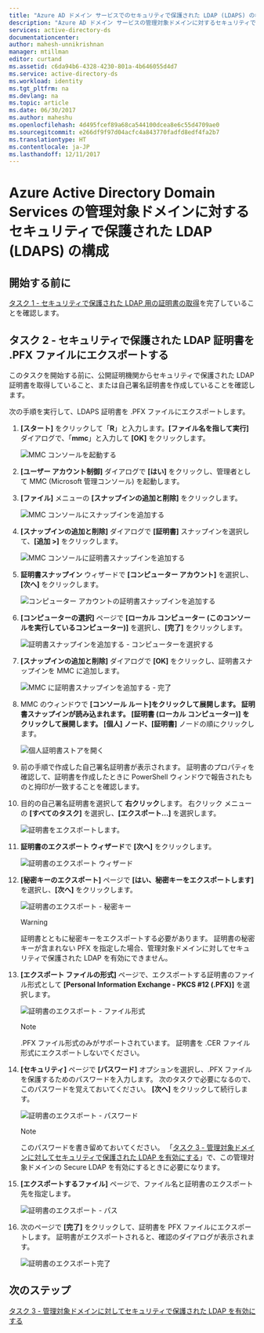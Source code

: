 ```yaml
---
title: "Azure AD ドメイン サービスでのセキュリティで保護された LDAP (LDAPS) の構成 | Microsoft Docs"
description: "Azure AD ドメイン サービスの管理対象ドメインに対するセキュリティで保護された LDAP (LDAPS) の構成"
services: active-directory-ds
documentationcenter: 
author: mahesh-unnikrishnan
manager: mtillman
editor: curtand
ms.assetid: c6da94b6-4328-4230-801a-4b646055d4d7
ms.service: active-directory-ds
ms.workload: identity
ms.tgt_pltfrm: na
ms.devlang: na
ms.topic: article
ms.date: 06/30/2017
ms.author: maheshu
ms.openlocfilehash: 4d495fcef89a68ca544100dcea8e6c55d4709ae0
ms.sourcegitcommit: e266df9f97d04acfc4a843770fadfd8edf4fa2b7
ms.translationtype: HT
ms.contentlocale: ja-JP
ms.lasthandoff: 12/11/2017
---
```

# <a name="configure-secure-ldap-ldaps-for-an-azure-ad-domain-services-managed-domain"></a>Azure Active Directory Domain Services の管理対象ドメインに対するセキュリティで保護された LDAP (LDAPS) の構成

## <a name="before-you-begin"></a>開始する前に
[タスク 1 - セキュリティで保護された LDAP 用の証明書の取得](active-directory-ds-admin-guide-configure-secure-ldap.md)を完了していることを確認します。


## <a name="task-2---export-the-secure-ldap-certificate-to-a-pfx-file"></a>タスク 2 - セキュリティで保護された LDAP 証明書を .PFX ファイルにエクスポートする
このタスクを開始する前に、公開証明機関からセキュリティで保護された LDAP 証明書を取得していること、または自己署名証明書を作成していることを確認します。

次の手順を実行して、LDAPS 証明書を .PFX ファイルにエクスポートします。

1. **[スタート]** をクリックして「**R**」と入力します。**[ファイル名を指して実行]** ダイアログで、「**mmc**」と入力して **[OK]** をクリックします。

    ![MMC コンソールを起動する](./media/active-directory-domain-services-admin-guide/secure-ldap-start-run.png)
2. **[ユーザー アカウント制御]** ダイアログで **[はい]** をクリックし、管理者として MMC (Microsoft 管理コンソール) を起動します。
3. **[ファイル]** メニューの **[スナップインの追加と削除]** をクリックします。

    ![MMC コンソールにスナップインを追加する](./media/active-directory-domain-services-admin-guide/secure-ldap-add-snapin.png)
4. **[スナップインの追加と削除]** ダイアログで **[証明書]** スナップインを選択して、**[追加 >]** をクリックします。

    ![MMC コンソールに証明書スナップインを追加する](./media/active-directory-domain-services-admin-guide/secure-ldap-add-certificates-snapin.png)
5. **証明書スナップイン** ウィザードで **[コンピューター アカウント]** を選択し、**[次へ]** をクリックします。

    ![コンピューター アカウントの証明書スナップインを追加する](./media/active-directory-domain-services-admin-guide/secure-ldap-add-certificates-computer-account.png)
6. **[コンピューターの選択]** ページで **[ローカル コンピューター (このコンソールを実行しているコンピューター)]** を選択し、**[完了]** をクリックします。

    ![証明書スナップインを追加する - コンピューターを選択する](./media/active-directory-domain-services-admin-guide/secure-ldap-add-certificates-local-computer.png)
7. **[スナップインの追加と削除]** ダイアログで **[OK]** をクリックし、証明書スナップインを MMC に追加します。

    ![MMC に証明書スナップインを追加する - 完了](./media/active-directory-domain-services-admin-guide/secure-ldap-add-certificates-snapin-done.png)
8. MMC のウィンドウで **[コンソール ルート]**をクリックして展開します。 証明書スナップインが読み込まれます。 **[証明書 (ローカル コンピューター)]** をクリックして展開します。 **[個人]** ノード、**[証明書]** ノードの順にクリックします。

    ![個人証明書ストアを開く](./media/active-directory-domain-services-admin-guide/secure-ldap-open-personal-store.png)
9. 前の手順で作成した自己署名証明書が表示されます。 証明書のプロパティを確認して、証明書を作成したときに PowerShell ウィンドウで報告されたものと拇印が一致することを確認します。
10. 目的の自己署名証明書を選択して **右クリック**します。 右クリック メニューの **[すべてのタスク]** を選択し、**[エクスポート...]** を選択します。

    ![証明書をエクスポートします。](./media/active-directory-domain-services-admin-guide/secure-ldap-export-cert.png)
11. **証明書のエクスポート ウィザード**で **[次へ]** をクリックします。

    ![証明書のエクスポート ウィザード](./media/active-directory-domain-services-admin-guide/secure-ldap-export-cert-wizard.png)
12. **[秘密キーのエクスポート]** ページで **[はい、秘密キーをエクスポートします]** を選択し、**[次へ]** をクリックします。

    ![証明書のエクスポート - 秘密キー](./media/active-directory-domain-services-admin-guide/secure-ldap-export-private-key.png)

    > [!WARNING]
    > 証明書とともに秘密キーをエクスポートする必要があります。 証明書の秘密キーが含まれない PFX を指定した場合、管理対象ドメインに対してセキュリティで保護された LDAP を有効にできません。
    >
    >
13. **[エクスポート ファイルの形式]** ページで、エクスポートする証明書のファイル形式として **[Personal Information Exchange - PKCS #12 (.PFX)]** を選択します。

    ![証明書のエクスポート - ファイル形式](./media/active-directory-domain-services-admin-guide/secure-ldap-export-to-pfx.png)

    > [!NOTE]
    > .PFX ファイル形式のみがサポートされています。 証明書を .CER ファイル形式にエクスポートしないでください。
    >
    >
14. **[セキュリティ]** ページで **[パスワード]** オプションを選択し、.PFX ファイルを保護するためのパスワードを入力します。 次のタスクで必要になるので、このパスワードを覚えておいてください。 **[次へ]** をクリックして続行します。

    ![証明書のエクスポート - パスワード ](./media/active-directory-domain-services-admin-guide/secure-ldap-export-select-password.png)

    > [!NOTE]
    > このパスワードを書き留めておいてください。 「[タスク 3 - 管理対象ドメインに対してセキュリティで保護された LDAP を有効にする](active-directory-ds-admin-guide-configure-secure-ldap-enable-ldaps.md)」で、この管理対象ドメインの Secure LDAP を有効にするときに必要になります。
    >
    >
15. **[エクスポートするファイル]** ページで、ファイル名と証明書のエクスポート先を指定します。

    ![証明書のエクスポート - パス](./media/active-directory-domain-services-admin-guide/secure-ldap-export-select-path.png)
16. 次のページで **[完了]** をクリックして、証明書を PFX ファイルにエクスポートします。 証明書がエクスポートされると、確認のダイアログが表示されます。

    ![証明書のエクスポート完了](./media/active-directory-domain-services-admin-guide/secure-ldap-exported-as-pfx.png)


## <a name="next-step"></a>次のステップ
[タスク 3 - 管理対象ドメインに対してセキュリティで保護された LDAP を有効にする](active-directory-ds-admin-guide-configure-secure-ldap-enable-ldaps.md)
